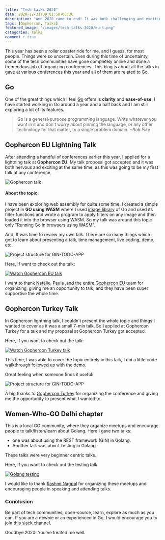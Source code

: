 ```yaml
---
title: "Tech talks 2020"
date: 2020-12-31T09:01:58+05:30
description: "And 2020 came to end! It was both challenging and exciting for me. This year, I got the opportunity to give talks in Gophercon Eupore, Gophercon Turkey."
tags: [Gophercon, Talks]
featured_image: "/images/tech-talks-2020/eu-t.png"
categories: Talks
comment : true
---
```

This year has been a roller coaster ride for me, and I guess, for most people. Things were so uncertain. Even during this time of uncertainty, some of the tech communities have gone completely online and done a tremendous job of organizing conferences. This blog is about all the talks in gave at various conferences this year and all of them are related to [Go](https://golang.org/).

## Go
One of the great things which I feel [Go](https://golang.org/) offers is __clarity__ and __ease-of-use__. I have started working in Go around a year and a half back and I am still exploring a lot of its features. 
> Go is a general-purpose programming language. Write whatever you want in it and don't worry about pinning the language, or any other technology for that matter, to a single problem domain. <cite> ~Rob Pike</cite>

## Gophercon EU Lightning Talk
After attending a handful of conferences earlier this year, I applied for a lightning talk at __Gophercon EU__. My talk proposal got accepted and it was both nervous and exciting at the same time, as this was going to be my first talk at any conference.

![Gophercon talk](/images/tech-talks-2020/gophercontalk.jpeg)

#### About the topic:

I have been exploring web assembly for quite some time. I created a simple project in __GO using WASM__ where I used [image library](https://golang.org/pkg/image/) of Go and used its filter functions and wrote a program to apply filters on any image and then loaded it into the browser using WASM. So my talk was around this topic only "Running Go in browsers using WASM".

And, It was time to review my own talk. There are so many things which I got to learn about presenting a talk, time management, live coding, demo, etc. 

![Project structure for GIN-TODO-APP](/images/tech-talks-2020/gocon-twitter.png)

Here, If want to check out the talk:

[![Watch Gophercon EU talk](/images/tech-talks-2020/gophercon-video.png)](https://www.youtube.com/watch?v=9cSO2Mg0h1M&t=252s&ab_channel=GopherConEurope)

I want to thank [Natalie](https://twitter.com/NataliePis), [Paula](https://twitter.com/pbabbicola) ,and the entire [Gophercon EU](https://twitter.com/gopherconeu) team for organizing, giving me an opportunity to talk, and they have been super supportive the whole time.

## Gophercon Turkey Talk
In Gophercon lightning talk, I couldn't present the whole topic and things I wanted to cover as it was a small 7-min talk. So I applied at Gophercon Turkey for a talk and my proposal at Gophercon Turkey got accepted. 

Here, If you want to check out the talk:

[![Watch Gophercon Turkey talk](/images/tech-talks-2020/turkeyyoutube.png)](https://www.youtube.com/watch?v=UJb0EZclURA&t=39s&ab_channel=GoT%C3%BCrkiye)

This time, I was able to cover the topic entirely in this talk, I did a little code walkthrough followed up with the demo.

Great feeling when someone finds it useful:

![Project structure for GIN-TODO-APP](/images/tech-talks-2020/turkey-fan.png)

A big thanks to [Gophercon Turkey](https://twitter.com/GoTurkiye) for organizing the conference and giving me the opportunity to present what I wanted to.

## Women-Who-GO Delhi chapter
This is a local GO community, where they organize meetups and encourage people to talk/listen/learn about Golang. Here I gave two talks:
* one was about using the REST framework (GIN) in Golang.
* Another talk was about Testing in Golang.

These talks were very beginner centric talks. 

Here, If you want to check out the testing talk:

[![Golang testing](/images/tech-talks-2020/testing-yt.png)](https://www.youtube.com/watch?v=l9mxb34YHNA&t=192s&ab_channel=WomenWhoGoDelhiChapter)

I would like to thank [Rashmi Nagpal](https://twitter.com/iamrashminagpal) for organizing these meetups and encouraging people in speaking and attending talks.

### Conclusion

Be part of tech communities, open-source, learn, explore as much as you can. If you are a newbie or an experienced in Go, I would encourage you to join this [slack channel](gophers.slack.com).

Goodbye 2020! You've treated me well.
